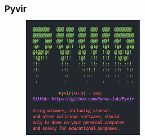 # Pyvir
<p align="center">
  <img width="367" alt="PythonRAT Banner" src="https://github.com/Pyrax-lab/Pyvir/blob/main/docs/pyvir.png">
</p>

